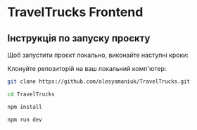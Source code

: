 # TravelTrucks Frontend

## Інструкція по запуску проєкту

Щоб запустити проєкт локально, виконайте наступні кроки:

Клонуйте репозиторій на ваш локальний комп'ютер:
```bash
git clone https://github.com/olesyamaniuk/TravelTrucks.git

cd TravelTrucks

npm install

npm run dev